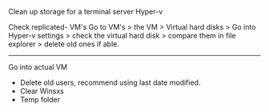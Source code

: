 Clean up storage for a terminal server Hyper-v

Check replicated- VM's
Go to VM's > the VM > Virtual hard disks > Go into Hyper-v settings > check the virtual hard disk > compare them in file explorer > delete old ones if able.



--------

Go into actual VM 

* Delete old users, recommend using last date modified.
* Clear Winsxs
* Temp folder